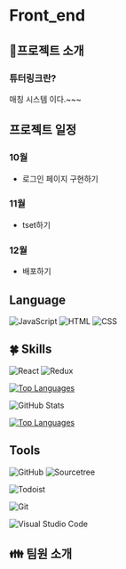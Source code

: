# Front_end
  <h2>🪪프로젝트 소개  </h2>
  
  <h3> 튜터링크란? </h3>
  <p>매칭 시스템 이다.~~~</p>
  
 <h2>프로젝트 일정</h2>

 <h3>10월</h3>
 <ul>
   <li>로그인 페이지 구현하기</li>
 </ul>  
 <h3>11월</h3>
  <ul>
   <li>tset하기</li>
 </ul>
 <h3>12월</h3>
  <ul>
   <li>배포하기</li>
 </ul>


## Language
![JavaScript](https://img.shields.io/badge/JavaScript-F7DF1E?style=for-the-badge&logo=JavaScript&logoColor=white)
![HTML](https://img.shields.io/badge/HTML-239120?style=for-the-badge&logo=html5&logoColor=white)
![CSS](https://img.shields.io/badge/CSS-239120?style=for-the-badge&logo=css3&logoColor=white)

## 🍀 Skills
![React](https://img.shields.io/badge/React-20232A?style=for-the-badge&logo=react&logoColor=61DAFB)
![Redux](https://img.shields.io/badge/Redux-593D88?style=for-the-badge&logo=redux&logoColor=white)



[![Top Languages](https://github-readme-stats.vercel.app/api/top-langs/?username=kmc6381)](https://github.com/anuraghazra/github-readme-stats)

![GitHub Stats](https://github-readme-stats.vercel.app/api?username=kmc6381&show_icons=true&theme=THEME)

[![Top Languages](https://github-readme-stats.vercel.app/api/top-langs/?username=kmc6381&layout=compact)](https://github.com/kmc6381/github-readme-stats)

## Tools

![GitHub](https://img.shields.io/badge/GitHub-100000?style=for-the-badge&logo=github&logoColor=white)
![Sourcetree](https://img.shields.io/badge/Sourcetree-0052CC?style=for-the-badge&logo=Sourcetree&logoColor=white)


![Todoist](https://img.shields.io/badge/Todoist-E44332?style=for-the-badge&logo=todoist&logoColor=white)


![Git](https://img.shields.io/badge/GIT-E44C30?style=for-the-badge&logo=git&logoColor=white)

![Visual Studio Code](https://img.shields.io/badge/Visual%20Studio%20Code-0078d7?style=for-the-badge&logo=visual-studio-code&logoColor=white)




 <h2>👪 팀원 소개</h2>



